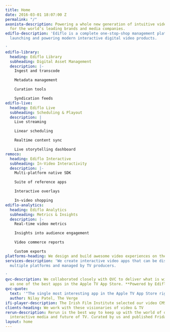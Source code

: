 ```yaml
---
title: Home
date: 2016-03-01 18:07:00 Z
permalink: "/"
axonista-description: Powering a whole new generation of intuitive video experiences
  for the world’s leading brands and media companies.
ediflo-description: 'Ediflo is a complete one-stop-shop management platform for building,
  launching and powering modern interactive digital video products.

'
ediflo-library:
  heading: Ediflo Library
  subheading: Digital Asset Management
  description: |-
    Ingest and transcode

    Metadata management

    Curation tools

    Syndication feeds
ediflo-live:
  heading: Ediflo Live
  subheading: Scheduling & Playout
  description: |
    Live streaming

    Linear scheduling

    Realtime content sync

    Live storytelling dashboard
remoco:
  heading: Ediflo Interactive
  subheading: In-Video Interactivity
  description: |-
    Multi-platform native SDK

    Suite of reference apps

    Interactive overlays

    In-video shopping
ediflo-analytics:
  heading: Ediflo Analytics
  subheading: Metrics & Insights
  description: |-
    Real-time video metrics

    Insights into audience engagement

    Video commerce reports

    Custom exports
platforms-heading: We design and build awesome video experiences on these platforms
services-description: 'We create interactive video apps that can be distributed on
  multiple platforms and managed by TV producers.

'
qvc-description: We collaborated closely with QVC to deliver what is widely lauded
  as one of the best apps in the Apple TV App Store. **Powered by Ediflo.**
qvc-quote:
  text: '"The single most interesting app in the Apple TV App Store right now"'
  author: Nilay Patel, The Verge
ifi-player-description: The Irish Film Institute selected our video CMS Ediflo to bring their film collections to a global audience on mobile and TV-connected devices for the first time.
clients-heading: We work with these visionaries of video & TV
rerun-description: Rerun is the best way to keep up with the world of digital storytelling,
  interactive media and future of TV. Curated by us and published Fridays!
layout: home
---
```

